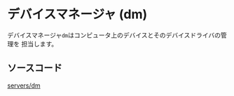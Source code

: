 # デバイスマネージャ (dm)

デバイスマネージャ`dm`はコンピュータ上のデバイスとそのデバイスドライバの管理を
担当します。

## ソースコード

[servers/dm](https://github.com/nuta/resea/tree/master/servers/dm)
